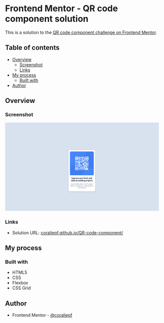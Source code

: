 # Frontend Mentor - QR code component solution

This is a solution to the [QR code component challenge on Frontend Mentor](https://www.frontendmentor.io/challenges/qr-code-component-iux_sIO_H).

## Table of contents

- [Overview](#overview)
  - [Screenshot](#screenshot)
  - [Links](#links)
- [My process](#my-process)
  - [Built with](#built-with)
- [Author](#author)

## Overview

### Screenshot

![screen](https://github.com/coraliepf/QR-code-component/blob/71cf4577a3dc05fd0e63b09ed764337b32c6de33/result.png)

### Links

- Solution URL: [coraliepf.github.io/QR-code-component/](https://coraliepf.github.io/QR-code-component/)

## My process

### Built with

- HTML5
- CSS
- Flexbox
- CSS Grid

## Author

- Frontend Mentor - [@coraliepf](https://www.frontendmentor.io/profile/coraliepf)
